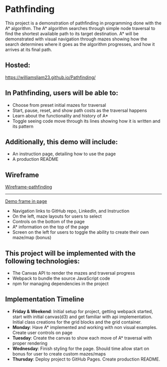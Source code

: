 # Pathfinding

This project is a demonstration of pathfinding in programming done with the A* algorithm. The A* algorithm searches through simple node traversal to find the shortest available path to its target destination. A* will be demonstrated with visual navigation through mazes showing how the search determines where it goes as the algorithm progresses, and how it arrives at its final path.

## Hosted:
https://williamsliam23.github.io/Pathfinding/

## In Pathfinding, users will be able to:

- Choose from preset initial mazes for traversal
- Start, pause, reset, and show path costs as the traversal happens
- Learn about the functionality and history of A*
- Toggle seeing code move through its lines showing how it is written and its pattern

## Additionally, this demo will include:

- An instruction page, detailing how to use the page
- A production README

## Wireframe

[Wireframe-pathfinding](https://user-images.githubusercontent.com/51394568/139459766-4ae29932-5097-42de-a51b-6c32e8ff0a1b.png)

-------------------

[Demo frame in page](https://wireframe.cc/d7PugG)



- Navigation links to GitHub repo, LinkedIn, and Instruction
- On the left, maze layouts for users to select
- Controls on the bottom of the page
- A* information on the top of the page
- Screen on the left for users to toggle the ability to create their own maze/map (bonus)

## This project will be implemented with the following technologies:

- The Canvas API to render the mazes and traversal progress
- Webpack to bundle the source JavaScript code
- npm for managing dependencies in the project

## Implementation Timeline

- **Friday & Weekend**: Initial setup for project, getting webpack started, start with initial canvas(d3) and get familiar with api implementation. Initial class creations for the grid blocks and the grid container. 
- **Monday**: Have A* implemented and working with non visual examples. Create user controls on page
- **Tuesday**: Create the canvas to show each move of A* traversal with proper rendering
- **Wednesday**: Finish styling for the page. Should time allow start on bonus for user to create custom mazes/maps
- **Thursday**: Deploy project to GitHub Pages. Create production README.


